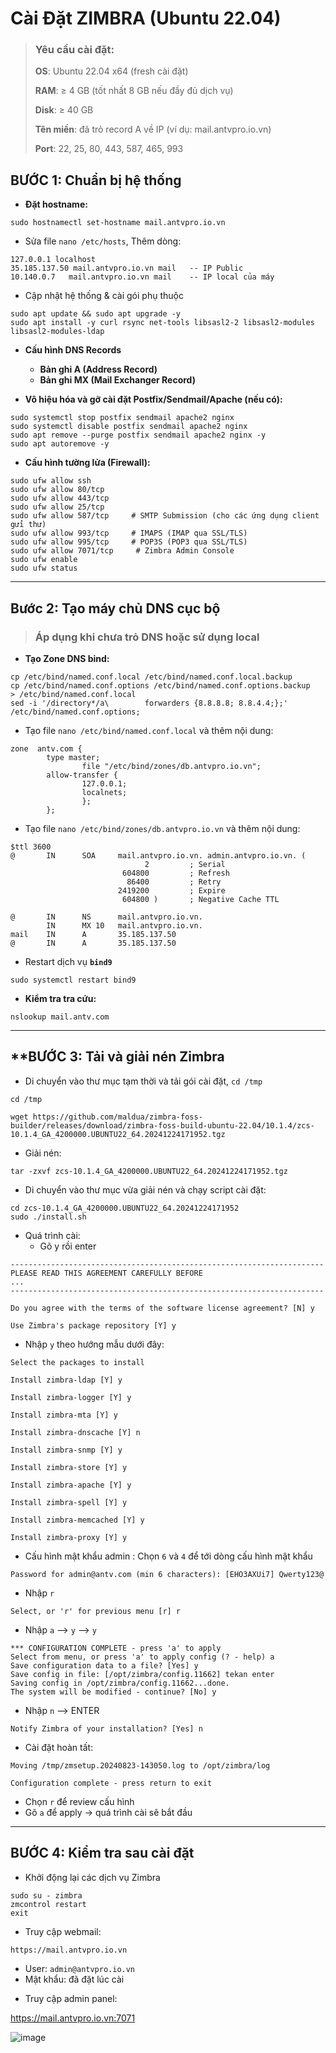 # Cài Đặt ZIMBRA (Ubuntu 22.04)

> ### **Yêu cầu cài đặt:**
> 
> **OS**: Ubuntu 22.04 x64 (fresh cài đặt)
> 
> **RAM**: ≥ 4 GB (tốt nhất 8 GB nếu đầy đủ dịch vụ)
> 
> **Disk**: ≥ 40 GB
> 
> **Tên miền**: đã trỏ record A về IP (ví dụ: mail.antvpro.io.vn)
> 
> **Port**: 22, 25, 80, 443, 587, 465, 993 


## **BƯỚC 1: Chuẩn bị hệ thống**
- **Đặt hostname:**

```bash!
sudo hostnamectl set-hostname mail.antvpro.io.vn
```

- Sửa file `nano /etc/hosts`, Thêm dòng:

```lua!
127.0.0.1 localhost 
35.185.137.50 mail.antvpro.io.vn mail   -- IP Public
10.140.0.7   mail.antvpro.io.vn mail    -- IP local của máy
```

- Cập nhật hệ thống & cài gói phụ thuộc

```bash!
sudo apt update && sudo apt upgrade -y 
sudo apt install -y curl rsync net-tools libsasl2-2 libsasl2-modules libsasl2-modules-ldap
```

-  **Cấu hình DNS Records**
    - **Bản ghi A (Address Record)**
    - **Bản ghi MX (Mail Exchanger Record)**

- **Vô hiệu hóa và gỡ cài đặt Postfix/Sendmail/Apache (nếu có):**
```bash!
sudo systemctl stop postfix sendmail apache2 nginx
sudo systemctl disable postfix sendmail apache2 nginx
sudo apt remove --purge postfix sendmail apache2 nginx -y
sudo apt autoremove -y
```

- **Cấu hình tường lửa (Firewall):**
```bash!
sudo ufw allow ssh 
sudo ufw allow 80/tcp
sudo ufw allow 443/tcp 
sudo ufw allow 25/tcp 
sudo ufw allow 587/tcp     # SMTP Submission (cho các ứng dụng client gửi thư)
sudo ufw allow 993/tcp     # IMAPS (IMAP qua SSL/TLS)
sudo ufw allow 995/tcp     # POP3S (POP3 qua SSL/TLS)
sudo ufw allow 7071/tcp     # Zimbra Admin Console
sudo ufw enable
sudo ufw status
```

---

## Bước 2: Tạo máy chủ DNS cục bộ 
>### Áp dụng khi chưa trỏ DNS hoặc sử dụng local
- **Tạo Zone DNS bind:**
```bash!
cp /etc/bind/named.conf.local /etc/bind/named.conf.local.backup
cp /etc/bind/named.conf.options /etc/bind/named.conf.options.backup
> /etc/bind/named.conf.local
sed -i '/directory*/a\        forwarders {8.8.8.8; 8.8.4.4;};' /etc/bind/named.conf.options;
```

- Tạo file `nano /etc/bind/named.conf.local` và thêm nội dung: 
```ini!
zone  antv.com {
        type master;
                file "/etc/bind/zones/db.antvpro.io.vn";
        allow-transfer {
                127.0.0.1;
                localnets;
                };
        };
```
- Tạo file `nano /etc/bind/zones/db.antvpro.io.vn` và thêm nội dung:
```
$ttl 3600
@       IN      SOA     mail.antvpro.io.vn. admin.antvpro.io.vn. (
                              2         ; Serial
                         604800         ; Refresh
                          86400         ; Retry
                        2419200         ; Expire
                         604800 )       ; Negative Cache TTL

@       IN      NS      mail.antvpro.io.vn.
        IN      MX 10   mail.antvpro.io.vn.
mail    IN      A       35.185.137.50
@       IN      A       35.185.137.50
```

- Restart dịch vụ **`bind9`**
```
sudo systemctl restart bind9
```
-  **Kiểm tra tra cứu:**
```
nslookup mail.antv.com
```


--- 

##  **BƯỚC 3: Tải và giải nén Zimbra 
- Di chuyển vào thư mục tạm thời và tải gói cài đặt, `cd /tmp`

```bash!
cd /tmp

wget https://github.com/maldua/zimbra-foss-builder/releases/download/zimbra-foss-build-ubuntu-22.04/10.1.4/zcs-10.1.4_GA_4200000.UBUNTU22_64.20241224171952.tgz
```

- Giải nén:

```bash!
tar -zxvf zcs-10.1.4_GA_4200000.UBUNTU22_64.20241224171952.tgz
```

- Di chuyển vào thư mục vừa giải nén và chạy script cài đặt:
```bash!
cd zcs-10.1.4_GA_4200000.UBUNTU22_64.20241224171952
sudo ./install.sh
```

- Quá trình cài:
    - Gõ y rồi enter
```ini=
----------------------------------------------------------------------
PLEASE READ THIS AGREEMENT CAREFULLY BEFORE 
...
----------------------------------------------------------------------
 
Do you agree with the terms of the software license agreement? [N] y
```

```
Use Zimbra's package repository [Y] y
```

- Nhập `y` theo hướng mẫu dưới đây:

```ini=
Select the packages to install
 
Install zimbra-ldap [Y] y
 
Install zimbra-logger [Y] y
 
Install zimbra-mta [Y] y
 
Install zimbra-dnscache [Y] n
 
Install zimbra-snmp [Y] y
 
Install zimbra-store [Y] y
 
Install zimbra-apache [Y] y
 
Install zimbra-spell [Y] y
 
Install zimbra-memcached [Y] y
 
Install zimbra-proxy [Y] y
```


- Cấu hình mật khẩu admin : Chọn `6` và `4` để tới dòng cấu hình mật khẩu
```ini=
Password for admin@antv.com (min 6 characters): [EHO3AXUi7] Qwerty123@
```

- Nhập `r` 
```ini=
Select, or 'r' for previous menu [r] r
```

- Nhập  `a` --> `y` --> `y`
```ini=
*** CONFIGURATION COMPLETE - press 'a' to apply
Select from menu, or press 'a' to apply config (? - help) a
Save configuration data to a file? [Yes] y
Save config in file: [/opt/zimbra/config.11662] tekan enter
Saving config in /opt/zimbra/config.11662...done.
The system will be modified - continue? [No] y
```
- Nhập `n` --> ENTER
```ini!
Notify Zimbra of your installation? [Yes] n
```

- Cài đặt hoàn tất:
```output=
Moving /tmp/zmsetup.20240823-143050.log to /opt/zimbra/log
 
Configuration complete - press return to exit
```
* Chọn `r` để review cấu hình
* Gõ `a` để apply → quá trình cài sẽ bắt đầu


---

## **BƯỚC 4: Kiểm tra sau cài đặt**
- Khởi động lại các dịch vụ Zimbra
```bash!
sudo su - zimbra
zmcontrol restart
exit
```
- Truy cập webmail:

```
https://mail.antvpro.io.vn
```

* User: `admin@antvpro.io.vn`
* Mật khẩu: đã đặt lúc cài

- Truy cập admin panel:

https://mail.antvpro.io.vn:7071

![image](https://github.com/user-attachments/assets/2c1564bf-9c39-44bc-8766-12146a9e1609)
